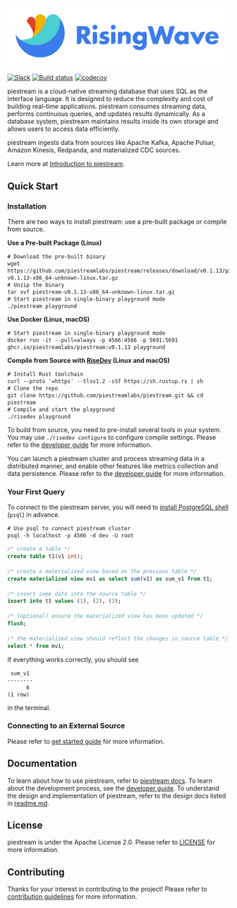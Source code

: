 ![piestream Logo](./docs/images/logo-title.svg)

[![Slack](https://badgen.net/badge/Slack/Join%20piestream/0abd59?icon=slack)](https://join.slack.com/t/piestream-community/shared_invite/zt-120rft0mr-d8uGk3d~NZiZAQWPnElOfw)
[![Build status](https://badge.buildkite.com/9394d2bca0f87e2e97aa78b25f765c92d4207c0b65e7f6648f.svg)](https://buildkite.com/singularity-data/main)
[![codecov](https://codecov.io/gh/piestreamlabs/piestream/branch/main/graph/badge.svg?token=EB44K9K38B)](https://codecov.io/gh/piestreamlabs/piestream)

piestream is a cloud-native streaming database that uses SQL as the interface language. It is designed to reduce the complexity and cost of building real-time applications. piestream consumes streaming data, performs continuous queries, and updates results dynamically. As a database system, piestream maintains results inside its own storage and allows users to access data efficiently.

piestream ingests data from sources like Apache Kafka, Apache Pulsar, Amazon Kinesis, Redpanda, and materialized CDC sources.

Learn more at [Introduction to piestream](https://www.piestream.dev/docs/latest/intro/).

## Quick Start

### Installation

There are two ways to install piestream: use a pre-built package or compile from source.

**Use a Pre-built Package (Linux)**

```shell
# Download the pre-built binary
wget https://github.com/piestreamlabs/piestream/releases/download/v0.1.13/piestream-v0.1.13-x86_64-unknown-linux.tar.gz
# Unzip the binary
tar xvf piestream-v0.1.13-x86_64-unknown-linux.tar.gz
# Start piestream in single-binary playground mode
./piestream playground
```

**Use Docker (Linux, macOS)**

```shell
# Start piestream in single-binary playground mode
docker run -it --pull=always -p 4566:4566 -p 5691:5691 ghcr.io/piestreamlabs/piestream:v0.1.13 playground
```

**Compile from Source with [RiseDev](docs/developer-guide.md#set-up-the-development-environment) (Linux and macOS)**

```shell
# Install Rust toolchain
curl --proto '=https' --tlsv1.2 -sSf https://sh.rustup.rs | sh
# Clone the repo
git clone https://github.com/piestreamlabs/piestream.git && cd piestream
# Compile and start the playground
./risedev playground
```

To build from source, you need to pre-install several tools in your system. You may use `./risedev configure` to configure compile settings. Please refer to the [developer guide](docs/developer-guide.md) for more information.

You can launch a piestream cluster and process streaming data in a distributed manner, and enable other features like metrics collection and data persistence. Please refer to the [developer guide](docs/developer-guide.md) for more information.

### Your First Query

To connect to the piestream server, you will need to [install PostgreSQL shell](docs/developer-guide.md#set-up-the-development-environment) (`psql`) in advance.

```shell
# Use psql to connect piestream cluster
psql -h localhost -p 4566 -d dev -U root
```

```sql
/* create a table */
create table t1(v1 int);

/* create a materialized view based on the previous table */
create materialized view mv1 as select sum(v1) as sum_v1 from t1;

/* insert some data into the source table */
insert into t1 values (1), (2), (3);

/* (optional) ensure the materialized view has been updated */
flush;

/* the materialized view should reflect the changes in source table */
select * from mv1;
```

If everything works correctly, you should see

```
 sum_v1
--------
      6
(1 row)
```

in the terminal.

### Connecting to an External Source

Please refer to [get started guide](https://www.piestream.dev/docs/latest/get-started/) for more information.

## Documentation

To learn about how to use piestream, refer to [piestream docs](https://www.piestream.dev/). To learn about the development process, see the [developer guide](docs/developer-guide.md). To understand the design and implementation of piestream, refer to the design docs listed in [readme.md](docs/README.md).

## License

piestream is under the Apache License 2.0. Please refer to [LICENSE](LICENSE) for more information.

## Contributing

Thanks for your interest in contributing to the project! Please refer to [contribution guidelines](CONTRIBUTING.md) for more information.

